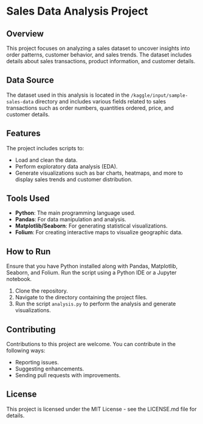 # Sales Data Analysis Project

## Overview
This project focuses on analyzing a sales dataset to uncover insights into order patterns, customer behavior, and sales trends. The dataset includes details about sales transactions, product information, and customer details.

## Data Source
The dataset used in this analysis is located in the `/kaggle/input/sample-sales-data` directory and includes various fields related to sales transactions such as order numbers, quantities ordered, price, and customer details.

## Features
The project includes scripts to:
- Load and clean the data.
- Perform exploratory data analysis (EDA).
- Generate visualizations such as bar charts, heatmaps, and more to display sales trends and customer distribution.

## Tools Used
- **Python**: The main programming language used.
- **Pandas**: For data manipulation and analysis.
- **Matplotlib/Seaborn**: For generating statistical visualizations.
- **Folium**: For creating interactive maps to visualize geographic data.

## How to Run
Ensure that you have Python installed along with Pandas, Matplotlib, Seaborn, and Folium. Run the script using a Python IDE or a Jupyter notebook.

1. Clone the repository.
2. Navigate to the directory containing the project files.
3. Run the script `analysis.py` to perform the analysis and generate visualizations.

## Contributing
Contributions to this project are welcome. You can contribute in the following ways:
- Reporting issues.
- Suggesting enhancements.
- Sending pull requests with improvements.

## License
This project is licensed under the MIT License - see the LICENSE.md file for details.
